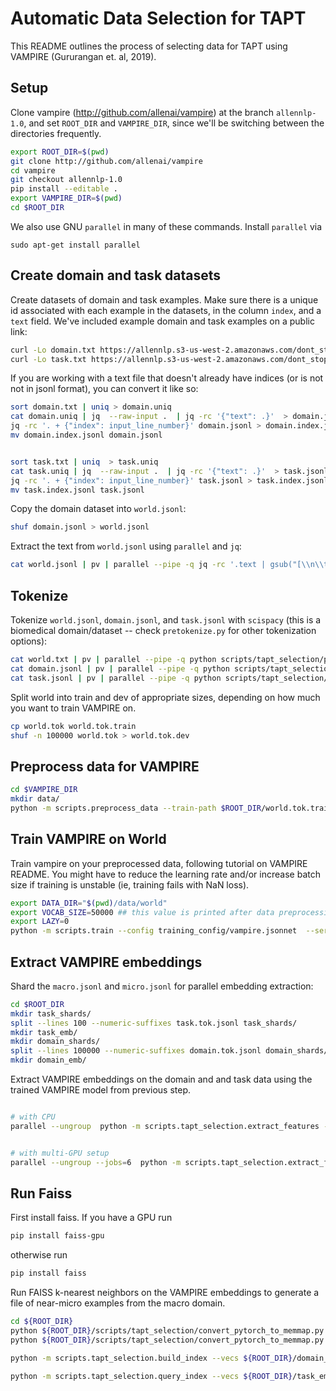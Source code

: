 # Automatic Data Selection for TAPT

This README outlines the process of selecting data for TAPT using VAMPIRE (Gururangan et. al, 2019).


## Setup

Clone vampire (http://github.com/allenai/vampire) at the branch `allennlp-1.0`, and set `ROOT_DIR` and `VAMPIRE_DIR`, since we'll be switching between the directories frequently.

```bash
export ROOT_DIR=$(pwd)
git clone http://github.com/allenai/vampire
cd vampire
git checkout allennlp-1.0
pip install --editable .
export VAMPIRE_DIR=$(pwd)
cd $ROOT_DIR
```

We also use GNU `parallel` in many of these commands. Install `parallel` via 

`sudo apt-get install parallel`

## Create domain and task datasets

Create datasets of domain and task examples. Make sure there is a unique id associated with each example in the datasets, in the column `index`, and a `text` field. We've included example domain and task examples on a public link:

```bash
curl -Lo domain.txt https://allennlp.s3-us-west-2.amazonaws.com/dont_stop_pretraining/examples/domain.txt
curl -Lo task.txt https://allennlp.s3-us-west-2.amazonaws.com/dont_stop_pretraining/examples/task.txt
```

If you are working with a text file that doesn't already have indices (or is not not in jsonl format), you can convert it like so:

```bash
sort domain.txt | uniq > domain.uniq
cat domain.uniq | jq  --raw-input .  | jq -rc '{"text": .}'  > domain.jsonl
jq -rc '. + {"index": input_line_number}' domain.jsonl > domain.index.jsonl 
mv domain.index.jsonl domain.jsonl


sort task.txt | uniq  > task.uniq
cat task.uniq | jq  --raw-input .  | jq -rc '{"text": .}'  > task.jsonl
jq -rc '. + {"index": input_line_number}' task.jsonl > task.index.jsonl 
mv task.index.jsonl task.jsonl
```


<!-- 
```bash
pigz -dc macro.jsonl.gz | pv | parallel --pipe -q jq -rc '.text | gsub("[\\n\\t]"; "")' | parallel --pipe -q awk 'length>3' | parallel --pipe -q jq  --raw-input .  | parallel --pipe -q jq -rc '{"text": .}' | pigz > macro.txt.noshorts.gz
pigz -dc merged.txt.gz | pv | parallel --pipe -q awk 'length>3' | parallel --pipe -q jq  --raw-input .  | parallel --pipe -q jq -rc '{"text": .}' | pigz > cs.macro.txt.noshorts.gz
zcat macro.txt.noshorts.gz | pv | sort | uniq -u | pigz > macro.txt.uniq.gz
zcat macro.txt.noshorts.gz | pv | parallel --pipe -q jq -rc '.text | gsub("[\\n\\t]"; "")' | parallel --pipe -q sort | uniq -u | pigz > macro.txt.uniq.gz
zcat macro.txt.uniq.gz | pv | perl -ne 'print if (rand() < .01)' > macro.txt
cat macro.txt | jq  --raw-input .  | jq -rc '{"text": .}'  > macro.jsonl
cat micro.txt | jq  --raw-input .  | jq -rc '{"text": .}'  > micro.jsonl
jq -rc '. + {"index": input_line_number}' train.sciie.jsonl > sciie.micro.index.jsonl
jq -rc '. + {"index": input_line_number}' cs.macro.jsonl > cs.macro.index.jsonl
mv sciie.micro.index.jsonl sciie.micro.jsonl
mv cs.macro.index.jsonl cs.macro.jsonl
``` -->

Copy the domain dataset into `world.jsonl`:

```bash
shuf domain.jsonl > world.jsonl
```

Extract the text from `world.jsonl` using `parallel` and `jq`:

```bash
cat world.jsonl | pv | parallel --pipe -q jq -rc '.text | gsub("[\\n\\t]"; "")' > world.txt
```

## Tokenize

<!-- Train a BPE model on the world:

```bash
python scripts/tapt_selection/train_tokenizer.py --input_file world.txt --tokenizer_type BPE --serialization_dir world.bpe.model --vocab_size 5000
``` -->

Tokenize `world.jsonl`, `domain.jsonl`, and `task.jsonl` with `scispacy` (this is a biomedical domain/dataset -- check `pretokenize.py` for other tokenization options):

```bash
cat world.txt | pv | parallel --pipe -q python scripts/tapt_selection/pretokenize.py --tokenizer scispacy --lower --silent  > world.tok
cat domain.jsonl | pv | parallel --pipe -q python scripts/tapt_selection/pretokenize.py --tokenizer scispacy --json --lower --silent > domain.tok.jsonl
cat task.jsonl | pv | parallel --pipe -q python scripts/tapt_selection/pretokenize.py --tokenizer scispacy --json --lower --silent > task.tok.jsonl
```

Split world into train and dev of appropriate sizes, depending on how much you want to train VAMPIRE on.

```bash
cp world.tok world.tok.train
shuf -n 100000 world.tok > world.tok.dev
```

## Preprocess data for VAMPIRE

```bash
cd $VAMPIRE_DIR
mkdir data/
python -m scripts.preprocess_data --train-path $ROOT_DIR/world.tok.train --dev-path $ROOT_DIR/world.tok.dev --serialization-dir ${VAMPIRE_DIR}/data/world --tfidf --vocab-size 50000
```

## Train VAMPIRE on World

Train vampire on your preprocessed data, following tutorial on VAMPIRE README. You might have to reduce the learning rate and/or increase batch size if training is unstable (ie, training fails with NaN loss).

```bash
export DATA_DIR="$(pwd)/data/world"
export VOCAB_SIZE=50000 ## this value is printed after data preprocessing in previous step
export LAZY=0
python -m scripts.train --config training_config/vampire.jsonnet  --serialization-dir model_logs/vampire-world --environment VAMPIRE  --device 0  -o
```


## Extract VAMPIRE embeddings

Shard the `macro.jsonl` and `micro.jsonl` for parallel embedding extraction:

```bash
cd $ROOT_DIR
mkdir task_shards/
split --lines 100 --numeric-suffixes task.tok.jsonl task_shards/
mkdir task_emb/
mkdir domain_shards/
split --lines 100000 --numeric-suffixes domain.tok.jsonl domain_shards/
mkdir domain_emb/
```

Extract VAMPIRE embeddings on the domain and and task data using the trained VAMPIRE model from previous step.

```bash

# with CPU
parallel --ungroup  python -m scripts.tapt_selection.extract_features --model ${VAMPIRE_DIR}/model_logs/vampire-world/model.tar.gz --input_file {1} --batch 64 --output_file ${ROOT_DIR}/task_emb/{1/.} --device -1 ::: ${ROOT_DIR}/task_shards/*


# with multi-GPU setup
parallel --ungroup --jobs=6  python -m scripts.tapt_selection.extract_features --model ${VAMPIRE_DIR}/model_logs/vampire-world/model.tar.gz --input_file {1} --batch 64 --output_file ${ROOT_DIR}/domain_emb/{1/.} --device '$(expr {%} - 1)'  ::: ${ROOT_DIR}/domain_shards/*

```

## Run Faiss

First install faiss. If you have a GPU run 

```bash
pip install faiss-gpu
```

otherwise run

```bash
pip install faiss
```

Run FAISS k-nearest neighbors on the VAMPIRE embeddings to generate a file of near-micro examples from the macro domain.

```bash
cd ${ROOT_DIR}
python ${ROOT_DIR}/scripts/tapt_selection/convert_pytorch_to_memmap.py "task_emb/*"
python ${ROOT_DIR}/scripts/tapt_selection/convert_pytorch_to_memmap.py "domain_emb/*"

python -m scripts.tapt_selection.build_index --vecs ${ROOT_DIR}/domain_emb/ --text ${ROOT_DIR}/domain.jsonl --dim 81 --serialization_dir domain_index --index_type "Flat" --device 0 --batch-size 64

python -m scripts.tapt_selection.query_index --vecs ${ROOT_DIR}/task_emb/ --text ${ROOT_DIR}/task.jsonl --dim 81 --load-index domain_index --device 0 --batch-size 32 --k 5 --inspect > selected.knn.5
```
